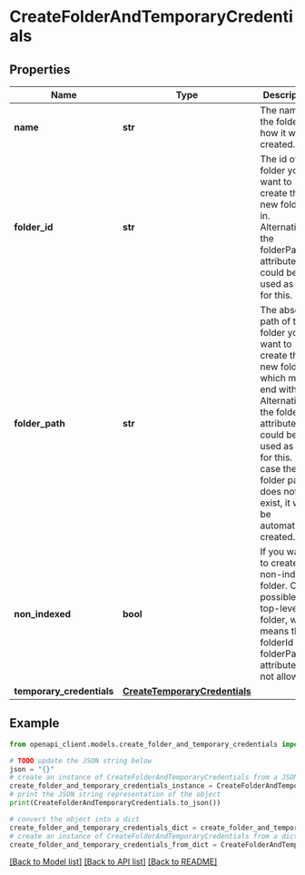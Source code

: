 # CreateFolderAndTemporaryCredentials


## Properties

Name | Type | Description | Notes
------------ | ------------- | ------------- | -------------
**name** | **str** | The name of the folder as how it will be created. | 
**folder_id** | **str** | The id of the folder you want to create this new folder in. Alternatively, the folderPath attribute could be used as well for this. | [optional] 
**folder_path** | **str** | The absolute path of the folder you want to create this new folder in which must end with &#39;/&#39;. Alternatively, the folderId attribute could be used as well for this. In case the folder path does not yet exist, it will be automatically created. | [optional] 
**non_indexed** | **bool** | If you want to create a non-indexed folder. Only possible as a top-level folder, which means the folderId and folderPath attributes are not allowed. | [optional] [default to False]
**temporary_credentials** | [**CreateTemporaryCredentials**](CreateTemporaryCredentials.md) |  | [optional] 

## Example

```python
from openapi_client.models.create_folder_and_temporary_credentials import CreateFolderAndTemporaryCredentials

# TODO update the JSON string below
json = "{}"
# create an instance of CreateFolderAndTemporaryCredentials from a JSON string
create_folder_and_temporary_credentials_instance = CreateFolderAndTemporaryCredentials.from_json(json)
# print the JSON string representation of the object
print(CreateFolderAndTemporaryCredentials.to_json())

# convert the object into a dict
create_folder_and_temporary_credentials_dict = create_folder_and_temporary_credentials_instance.to_dict()
# create an instance of CreateFolderAndTemporaryCredentials from a dict
create_folder_and_temporary_credentials_from_dict = CreateFolderAndTemporaryCredentials.from_dict(create_folder_and_temporary_credentials_dict)
```
[[Back to Model list]](../README.md#documentation-for-models) [[Back to API list]](../README.md#documentation-for-api-endpoints) [[Back to README]](../README.md)


